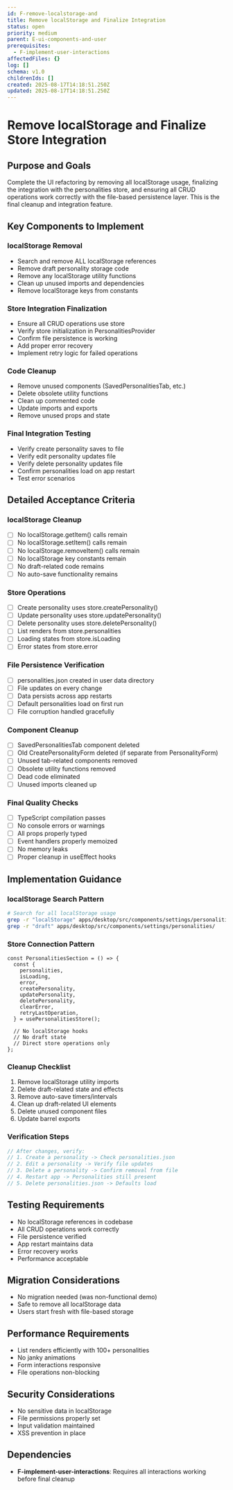 ```yaml
---
id: F-remove-localstorage-and
title: Remove localStorage and Finalize Integration
status: open
priority: medium
parent: E-ui-components-and-user
prerequisites:
  - F-implement-user-interactions
affectedFiles: {}
log: []
schema: v1.0
childrenIds: []
created: 2025-08-17T14:18:51.250Z
updated: 2025-08-17T14:18:51.250Z
---
```


# Remove localStorage and Finalize Store Integration

## Purpose and Goals

Complete the UI refactoring by removing all localStorage usage, finalizing the integration with the personalities store, and ensuring all CRUD operations work correctly with the file-based persistence layer. This is the final cleanup and integration feature.

## Key Components to Implement

### localStorage Removal

- Search and remove ALL localStorage references
- Remove draft personality storage code
- Remove any localStorage utility functions
- Clean up unused imports and dependencies
- Remove localStorage keys from constants

### Store Integration Finalization

- Ensure all CRUD operations use store
- Verify store initialization in PersonalitiesProvider
- Confirm file persistence is working
- Add proper error recovery
- Implement retry logic for failed operations

### Code Cleanup

- Remove unused components (SavedPersonalitiesTab, etc.)
- Delete obsolete utility functions
- Clean up commented code
- Update imports and exports
- Remove unused props and state

### Final Integration Testing

- Verify create personality saves to file
- Verify edit personality updates file
- Verify delete personality updates file
- Confirm personalities load on app restart
- Test error scenarios

## Detailed Acceptance Criteria

### localStorage Cleanup

- [ ] No localStorage.getItem() calls remain
- [ ] No localStorage.setItem() calls remain
- [ ] No localStorage.removeItem() calls remain
- [ ] No localStorage key constants remain
- [ ] No draft-related code remains
- [ ] No auto-save functionality remains

### Store Operations

- [ ] Create personality uses store.createPersonality()
- [ ] Update personality uses store.updatePersonality()
- [ ] Delete personality uses store.deletePersonality()
- [ ] List renders from store.personalities
- [ ] Loading states from store.isLoading
- [ ] Error states from store.error

### File Persistence Verification

- [ ] personalities.json created in user data directory
- [ ] File updates on every change
- [ ] Data persists across app restarts
- [ ] Default personalities load on first run
- [ ] File corruption handled gracefully

### Component Cleanup

- [ ] SavedPersonalitiesTab component deleted
- [ ] Old CreatePersonalityForm deleted (if separate from PersonalityForm)
- [ ] Unused tab-related components removed
- [ ] Obsolete utility functions removed
- [ ] Dead code eliminated
- [ ] Unused imports cleaned up

### Final Quality Checks

- [ ] TypeScript compilation passes
- [ ] No console errors or warnings
- [ ] All props properly typed
- [ ] Event handlers properly memoized
- [ ] No memory leaks
- [ ] Proper cleanup in useEffect hooks

## Implementation Guidance

### localStorage Search Pattern

```bash
# Search for all localStorage usage
grep -r "localStorage" apps/desktop/src/components/settings/personalities/
grep -r "draft" apps/desktop/src/components/settings/personalities/
```

### Store Connection Pattern

```tsx
const PersonalitiesSection = () => {
  const {
    personalities,
    isLoading,
    error,
    createPersonality,
    updatePersonality,
    deletePersonality,
    clearError,
    retryLastOperation,
  } = usePersonalitiesStore();

  // No localStorage hooks
  // No draft state
  // Direct store operations only
};
```

### Cleanup Checklist

1. Remove localStorage utility imports
2. Delete draft-related state and effects
3. Remove auto-save timers/intervals
4. Clean up draft-related UI elements
5. Delete unused component files
6. Update barrel exports

### Verification Steps

```typescript
// After changes, verify:
// 1. Create a personality -> Check personalities.json
// 2. Edit a personality -> Verify file updates
// 3. Delete a personality -> Confirm removal from file
// 4. Restart app -> Personalities still present
// 5. Delete personalities.json -> Defaults load
```

## Testing Requirements

- No localStorage references in codebase
- All CRUD operations work correctly
- File persistence verified
- App restart maintains data
- Error recovery works
- Performance acceptable

## Migration Considerations

- No migration needed (was non-functional demo)
- Safe to remove all localStorage data
- Users start fresh with file-based storage

## Performance Requirements

- List renders efficiently with 100+ personalities
- No janky animations
- Form interactions responsive
- File operations non-blocking

## Security Considerations

- No sensitive data in localStorage
- File permissions properly set
- Input validation maintained
- XSS prevention in place

## Dependencies

- **F-implement-user-interactions**: Requires all interactions working before final cleanup
